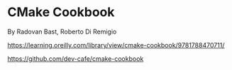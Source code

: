 # CMake Cookbook

By Radovan Bast, Roberto Di Remigio

https://learning.oreilly.com/library/view/cmake-cookbook/9781788470711/

https://github.com/dev-cafe/cmake-cookbook
